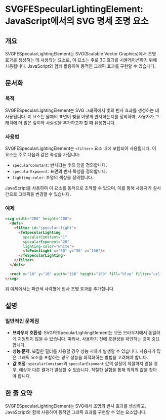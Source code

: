<!--
Meta Description: # SVGFESpecularLightingElement: JavaScript에서의 SVG 명세 조명 요소 ## 개요 SVGFESpecularLightingElement는 SVG(Scalable Vector Graphics)에서 조명 효과를 생성하는 데 사용되는 요소로,...
Meta Keywords: 효과를, svg, svgfespecularlightingelement는, 있습니다, filter
-->

# SVGFESpecularLightingElement: JavaScript에서의 SVG 명세 조명 요소

## 개요
SVGFESpecularLightingElement는 SVG(Scalable Vector Graphics)에서 조명 효과를 생성하는 데 사용되는 요소로, 이 요소는 주로 3D 효과를 시뮬레이션하기 위해 사용됩니다. JavaScript와 함께 활용하여 동적인 그래픽 효과를 구현할 수 있습니다.

## 문서화
### 목적
SVGFESpecularLightingElement는 SVG 그래픽에서 빛의 반사 효과를 생성하는 데 사용됩니다. 이 요소는 물체의 표면이 빛을 어떻게 반사하는지를 정의하며, 사용자가 그래픽에 더 많은 깊이와 사실성을 추가하고자 할 때 유용합니다.

### 사용법
SVGFESpecularLightingElement는 `<filter>` 요소 내에 포함되어 사용됩니다. 이 요소는 주로 다음과 같은 속성을 가집니다:

- `specularConstant`: 반사되는 빛의 양을 정의합니다.
- `specularExponent`: 표면의 반사 특성을 정의합니다.
- `lighting-color`: 조명의 색상을 정의합니다.

JavaScript를 사용하여 이 요소를 동적으로 조작할 수 있으며, 이를 통해 사용자가 실시간으로 그래픽을 변경할 수 있습니다.

### 예제
```html
<svg width="200" height="200">
  <defs>
    <filter id="specular-light">
      <feSpecularLighting 
        specularConstant="1" 
        specularExponent="20" 
        lighting-color="white">
        <fePointLight x="50" y="50" z="100"/>
      </feSpecularLighting>
    </filter>
  </defs>
  
  <rect x="10" y="10" width="150" height="150" fill="blue" filter="url(#specular-light)" />
</svg>
```
위 예제에서는 파란색 사각형에 반사 조명 효과를 추가합니다.

## 설명
### 일반적인 문제점
- **브라우저 호환성**: SVGFESpecularLightingElement는 모든 브라우저에서 동일하게 지원되지 않을 수 있습니다. 따라서, 사용하기 전에 호환성을 확인하는 것이 중요합니다.
- **성능 문제**: 복잡한 필터를 사용할 경우 성능 저하가 발생할 수 있습니다. 사용자가 많은 그래픽 요소를 포함하는 경우 성능을 최적화하는 방법을 고려해야 합니다.
- **값 조정**: `specularConstant`와 `specularExponent` 값의 설정이 적절하지 않을 경우, 예상과 다른 결과가 발생할 수 있습니다. 적절한 실험을 통해 최적의 값을 찾아야 합니다.

## 한 줄 요약
SVGFESpecularLightingElement는 SVG에서 조명의 반사 효과를 생성하고, JavaScript와 함께 사용하여 동적인 그래픽 효과를 구현할 수 있는 요소입니다.